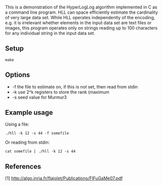 This is a demonstration of the HyperLogLog algorithm implemented in C as a command line program. 
HLL can space efficiently estimate the cardinality of very large data set. While HLL operates
independently of the encoding, e.g. it is irrelevant whether elements in the input data set are
text files or images, this program operates only on strings reading up to 100 characters for any
individual string in the input data set.

## Setup

    make

## Options

* -f the file to estimate on, if this is not set, then read from stdin
* -k use 2^k registers to store the rank (maximum 
* -s seed value for Murmur3

## Example usage

Using a file:

    ./hll -k 12 -s 44 -f somefile

Or reading from stdin:

    cat somefile | ./hll -k 12 -s 44

## References

[1] http://algo.inria.fr/flajolet/Publications/FlFuGaMe07.pdf
